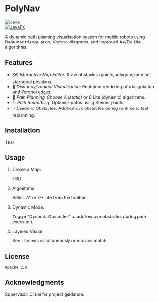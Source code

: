 # PolyNav

[![Java](https://img.shields.io/badge/Java-21-blue)](https://www.java.com/)  
[![JavaFX](https://img.shields.io/badge/JavaFX-21-orange)](https://openjfx.io/)  

A dynamic path planning visualisation system for mobile robots using Delaunay triangulation, Voronoi diagrams, and improved A*/D* Lite algorithms.  

## Features

- 🗺️ *Interactive Map Editor*: Draw obstacles (points/polygons) and set start/goal positions.  
- 📐 *Delaunay/Voronoi Visualization*: Real-time rendering of triangulation and Voronoi edges.  
- 🚀 *Path Planning: Choose A (static) or D* Lite (dynamic) algorithms.  
- ✨ *Path Smoothing*: Optimise paths using Steiner points.  
- ⚡ *Dynamic Obstacles*: Add/remove obstacles during runtime to test replanning.  

## Installation

TBD

## Usage

1. Create a Map:

    TBD

2. Algorithms:

    Select A* or D* Lite from the toolbar.

3. Dynamic Mode:

    Toggle "Dynamic Obstacles" to add/remove obstacles during path execution.

4. Layered Visual:

    See all views simultaneously or mix and match

## License

    Apache 2.0

## Acknowledgments

Supervisor: Ci Lei for project guidance.
